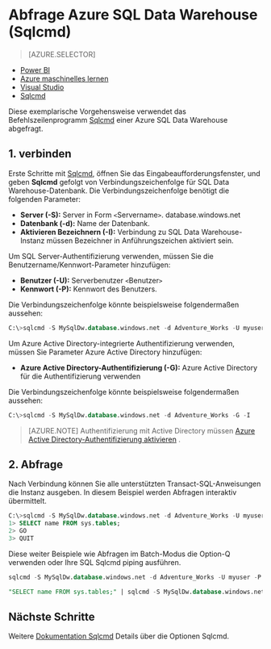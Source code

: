 <properties
   pageTitle="Abfragen von Azure SQL Data Warehouse (Sqlcmd) | Microsoft Azure"
   description="Abfragen von Azure SQL Data Warehouse mit dem Befehlszeilenprogramm Sqlcmd."
   services="sql-data-warehouse"
   documentationCenter="NA"
   authors="sonyam"
   manager="barbkess"
   editor=""/>

<tags
   ms.service="sql-data-warehouse"
   ms.devlang="NA"
   ms.topic="get-started-article"
   ms.tgt_pltfrm="NA"
   ms.workload="data-services"
   ms.date="09/06/2016"
   ms.author="barbkess;sonyama"/>

# <a name="query-azure-sql-data-warehouse-sqlcmd"></a>Abfrage Azure SQL Data Warehouse (Sqlcmd)

> [AZURE.SELECTOR]
- [Power BI](sql-data-warehouse-get-started-visualize-with-power-bi.md)
- [Azure maschinelles lernen](sql-data-warehouse-get-started-analyze-with-azure-machine-learning.md)
- [Visual Studio](sql-data-warehouse-query-visual-studio.md)
- [Sqlcmd](sql-data-warehouse-get-started-connect-sqlcmd.md) 

Diese exemplarische Vorgehensweise verwendet das Befehlszeilenprogramm [Sqlcmd][] einer Azure SQL Data Warehouse abgefragt.  

## <a name="1-connect"></a>1. verbinden

Erste Schritte mit [Sqlcmd][], öffnen Sie das Eingabeaufforderungsfenster, und geben **Sqlcmd** gefolgt von Verbindungszeichenfolge für SQL Data Warehouse-Datenbank. Die Verbindungszeichenfolge benötigt die folgenden Parameter:

+ **Server (-S):** Server in Form `<`Servername`>`. database.windows.net
+ **Datenbank (-d):** Name der Datenbank.
+ **Aktivieren Bezeichnern (-I):** Verbindung zu SQL Data Warehouse-Instanz müssen Bezeichner in Anführungszeichen aktiviert sein.

Um SQL Server-Authentifizierung verwenden, müssen Sie die Benutzername/Kennwort-Parameter hinzufügen:

+ **Benutzer (-U):** Serverbenutzer `<`Benutzer`>`
+ **Kennwort (-P):** Kennwort des Benutzers.

Die Verbindungszeichenfolge könnte beispielsweise folgendermaßen aussehen:

```sql
C:\>sqlcmd -S MySqlDw.database.windows.net -d Adventure_Works -U myuser -P myP@ssword -I
```

Um Azure Active Directory-integrierte Authentifizierung verwenden, müssen Sie Parameter Azure Active Directory hinzufügen:

+ **Azure Active Directory-Authentifizierung (-G):** Azure Active Directory für die Authentifizierung verwenden

Die Verbindungszeichenfolge könnte beispielsweise folgendermaßen aussehen:

```sql
C:\>sqlcmd -S MySqlDw.database.windows.net -d Adventure_Works -G -I
```

> [AZURE.NOTE] Authentifizierung mit Active Directory müssen [Azure Active Directory-Authentifizierung aktivieren](sql-data-warehouse-authentication.md) .

## <a name="2-query"></a>2. Abfrage

Nach Verbindung können Sie alle unterstützten Transact-SQL-Anweisungen die Instanz ausgeben.  In diesem Beispiel werden Abfragen interaktiv übermittelt.

```sql
C:\>sqlcmd -S MySqlDw.database.windows.net -d Adventure_Works -U myuser -P myP@ssword -I
1> SELECT name FROM sys.tables;
2> GO
3> QUIT
```

Diese weiter Beispiele wie Abfragen im Batch-Modus die Option-Q verwenden oder Ihre SQL Sqlcmd piping ausführen.

```sql
sqlcmd -S MySqlDw.database.windows.net -d Adventure_Works -U myuser -P myP@ssword -I -Q "SELECT name FROM sys.tables;"
```

```sql
"SELECT name FROM sys.tables;" | sqlcmd -S MySqlDw.database.windows.net -d Adventure_Works -U myuser -P myP@ssword -I > .\tables.out
```

## <a name="next-steps"></a>Nächste Schritte

Weitere [Dokumentation Sqlcmd][Sqlcmd] Details über die Optionen Sqlcmd.

<!--Image references-->

<!--Article references-->

<!--MSDN references--> 
[Sqlcmd]: https://msdn.microsoft.com/library/ms162773.aspx
[Azure portal]: https://portal.azure.com

<!--Other Web references-->
